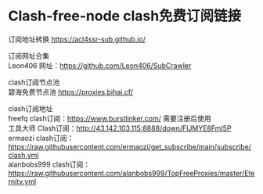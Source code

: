 # Clash-free-node clash免费订阅链接
订阅地址转换
https://acl4ssr-sub.github.io/  

订阅网址合集  
Leon406    网址：https://github.com/Leon406/SubCrawler  
  
clash订阅节点池  
碧海免费节点池    https://proxies.bihai.cf/  
  
clash订阅地址  
freefq    clash订阅：https://www.burstlinker.com/ 需要注册后使用  
工具大师    Clash订阅：http://43.142.103.115:8888/down/FlJMYE8FmI5P  
ermaozi    clash订阅：https://raw.githubusercontent.com/ermaozi/get_subscribe/main/subscribe/clash.yml  
alanbobs999    clash订阅：https://raw.githubusercontent.com/alanbobs999/TopFreeProxies/master/Eternity.yml  

